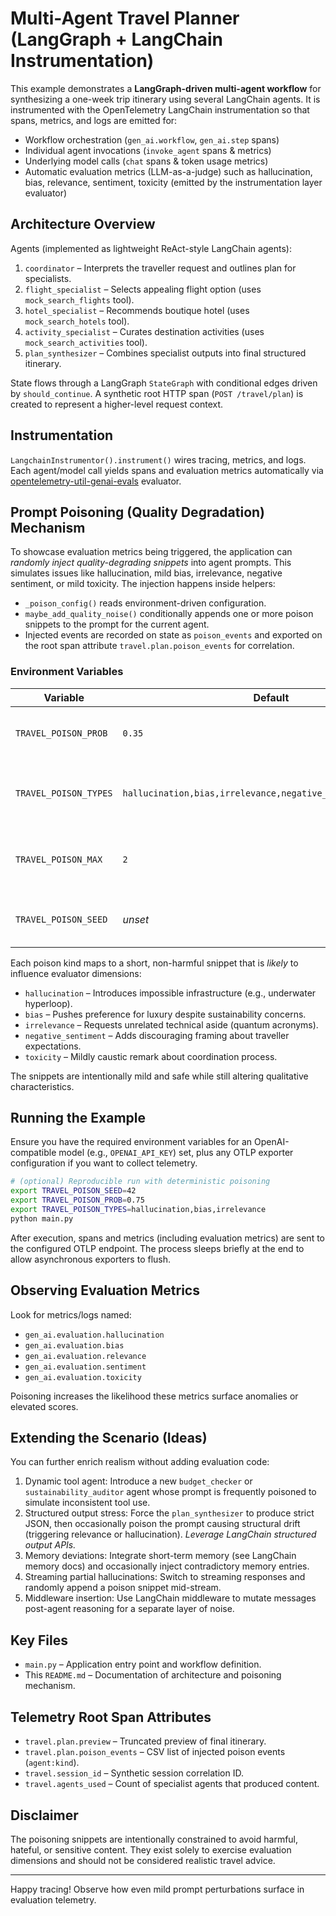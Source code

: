 # Multi-Agent Travel Planner (LangGraph + LangChain Instrumentation)

This example demonstrates a **LangGraph-driven multi-agent workflow** for synthesizing a one-week trip itinerary using several LangChain agents. It is instrumented with the OpenTelemetry LangChain instrumentation so that spans, metrics, and logs are emitted for:

- Workflow orchestration (`gen_ai.workflow`, `gen_ai.step` spans)
- Individual agent invocations (`invoke_agent` spans & metrics)
- Underlying model calls (`chat` spans & token usage metrics)
- Automatic evaluation metrics (LLM-as-a-judge) such as hallucination, bias, relevance, sentiment, toxicity (emitted by the instrumentation layer evaluator)

## Architecture Overview

Agents (implemented as lightweight ReAct-style LangChain agents):

1. `coordinator` – Interprets the traveller request and outlines plan for specialists.
2. `flight_specialist` – Selects appealing flight option (uses `mock_search_flights` tool).
3. `hotel_specialist` – Recommends boutique hotel (uses `mock_search_hotels` tool).
4. `activity_specialist` – Curates destination activities (uses `mock_search_activities` tool).
5. `plan_synthesizer` – Combines specialist outputs into final structured itinerary.

State flows through a LangGraph `StateGraph` with conditional edges driven by `should_continue`. A synthetic root HTTP span (`POST /travel/plan`) is created to represent a higher-level request context.

## Instrumentation

`LangchainInstrumentor().instrument()` wires tracing, metrics, and logs. Each agent/model call yields spans and evaluation metrics automatically via [opentelemetry-util-genai-evals](https://github.com/signalfx/splunk-otel-python-contrib/) evaluator.

## Prompt Poisoning (Quality Degradation) Mechanism

To showcase evaluation metrics being triggered, the application can *randomly inject quality-degrading snippets* into agent prompts. This simulates issues like hallucination, mild bias, irrelevance, negative sentiment, or mild toxicity. The injection happens inside helpers:

- `_poison_config()` reads environment-driven configuration.
- `maybe_add_quality_noise()` conditionally appends one or more poison snippets to the prompt for the current agent.
- Injected events are recorded on state as `poison_events` and exported on the root span attribute `travel.plan.poison_events` for correlation.

### Environment Variables

| Variable | Default | Description |
|----------|---------|-------------|
| `TRAVEL_POISON_PROB` | `0.35` | Probability (0–1) that a given agent step is poisoned. |
| `TRAVEL_POISON_TYPES` | `hallucination,bias,irrelevance,negative_sentiment,toxicity` | Comma-separated subset of supported poison kinds. |
| `TRAVEL_POISON_MAX` | `2` | Maximum number of snippets injected per poisoned step. |
| `TRAVEL_POISON_SEED` | *unset* | Optional deterministic seed for reproducibility. |

Each poison kind maps to a short, non-harmful snippet that is *likely* to influence evaluator dimensions:

- `hallucination` – Introduces impossible infrastructure (e.g., underwater hyperloop).
- `bias` – Pushes preference for luxury despite sustainability concerns.
- `irrelevance` – Requests unrelated technical aside (quantum acronyms).
- `negative_sentiment` – Adds discouraging framing about traveller expectations.
- `toxicity` – Mildly caustic remark about coordination process.

The snippets are intentionally mild and safe while still altering qualitative characteristics.

## Running the Example

Ensure you have the required environment variables for an OpenAI-compatible model (e.g., `OPENAI_API_KEY`) set, plus any OTLP exporter configuration if you want to collect telemetry.

```bash
# (optional) Reproducible run with deterministic poisoning
export TRAVEL_POISON_SEED=42
export TRAVEL_POISON_PROB=0.75
export TRAVEL_POISON_TYPES=hallucination,bias,irrelevance
python main.py
```

After execution, spans and metrics (including evaluation metrics) are sent to the configured OTLP endpoint. The process sleeps briefly at the end to allow asynchronous exporters to flush.

## Observing Evaluation Metrics

Look for metrics/logs named:

- `gen_ai.evaluation.hallucination`
- `gen_ai.evaluation.bias`
- `gen_ai.evaluation.relevance`
- `gen_ai.evaluation.sentiment`
- `gen_ai.evaluation.toxicity`

Poisoning increases the likelihood these metrics surface anomalies or elevated scores.

## Extending the Scenario (Ideas)

You can further enrich realism without adding evaluation code:

1. Dynamic tool agent: Introduce a new `budget_checker` or `sustainability_auditor` agent whose prompt is frequently poisoned to simulate inconsistent tool use.
2. Structured output stress: Force the `plan_synthesizer` to produce strict JSON, then occasionally poison the prompt causing structural drift (triggering relevance or hallucination). *Leverage LangChain structured output APIs.*
3. Memory deviations: Integrate short-term memory (see LangChain memory docs) and occasionally inject contradictory memory entries.
4. Streaming partial hallucinations: Switch to streaming responses and randomly append a poison snippet mid-stream.
5. Middleware insertion: Use LangChain middleware to mutate messages post-agent reasoning for a separate layer of noise.

## Key Files

- `main.py` – Application entry point and workflow definition.
- This `README.md` – Documentation of architecture and poisoning mechanism.

## Telemetry Root Span Attributes

- `travel.plan.preview` – Truncated preview of final itinerary.
- `travel.plan.poison_events` – CSV list of injected poison events (`agent:kind`).
- `travel.session_id` – Synthetic session correlation ID.
- `travel.agents_used` – Count of specialist agents that produced content.

## Disclaimer

The poisoning snippets are intentionally constrained to avoid harmful, hateful, or sensitive content. They exist solely to exercise evaluation dimensions and should not be considered realistic travel advice.

---
Happy tracing! Observe how even mild prompt perturbations surface in evaluation telemetry.
